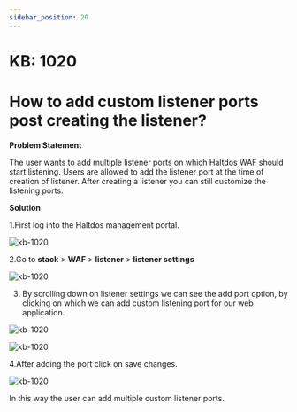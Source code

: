 ```yaml
---
sidebar_position: 20
---
```


# KB: 1020

# How to add custom listener ports post creating the listener?
**Problem Statement**

The user wants to add multiple listener ports on which Haltdos WAF should start listening. Users are allowed to add the listener port at the time of creation of listener. After creating a listener you  can still customize the listening ports.

**Solution**

1.First log into the Haltdos management portal.

![kb-1020](/tutorials/proflogin.png)


2.Go to **stack** > **WAF** > **listener** > **listener settings**

![kb-1020](/tutorials/enable.png)

3. By scrolling down on listener settings we can see the add port option, by clicking on which we                      can add custom listening port for our web application.

![kb-1020](/tutorials/enablee.png)


![kb-1020](/tutorials/qwe.png)

4.After adding the port click on save changes.

![kb-1020](/tutorials/set.png)

In this way the user can add multiple custom listener ports.










